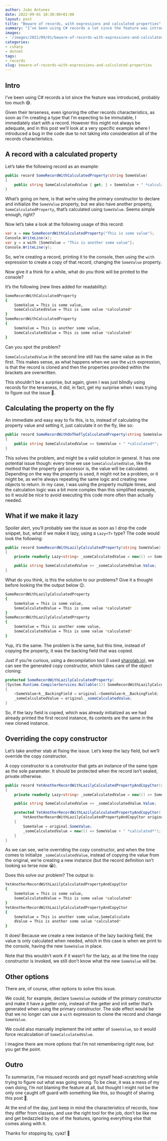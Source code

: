 ```yaml
---
author: João Antunes
date: 2022-09-01 18:30:00+01:00
layout: post
title: "Beware of records, with expressions and calculated properties"
summary: "I’ve been using C# records a lot since the feature was introduced. However, when using them, we really need to understand how they work, otherwise we might face unexpected surprises."
images:
- '/images/2022/09/01/beware-of-records-with-expressions-and-calculated-properties.png'
categories:
- csharp
- dotnet
tags:
- records
slug: beware-of-records-with-expressions-and-calculated-properties
---
```


## Intro

I’ve been using C# records a lot since the feature was introduced, probably too much 😅.

Given their terseness, even ignoring the other records characteristics, as soon as I’m creating a type that I’m expecting to be immutable, I immediately start with a record. However this might not always be adequate, and in this post we’ll look at a very specific example where I introduced a bug in the code due to not taking into consideration all of the records characteristics.

## A record with a calculated property

Let’s take the following record as an example:

```csharp
public record SomeRecordWithCalculatedProperty(string SomeValue)
{
    public string SomeCalculatedValue { get; } = SomeValue + " *calculated*";
}
```

What’s going on here, is that we’re using the primary constructor to declare and initialize the `SomeValue` property, but we also have another property, `SomeCalculatedProperty`, that’s calculated using `SomeValue`. Seems simple enough, right?

Now let’s take a look at the following usage of this record:

```csharp
var x = new SomeRecordWithCalculatedProperty("This is some value");
Console.WriteLine(x);
var y = x with {SomeValue = "This is another some value"};
Console.WriteLine(y);
```

So, we’re creating a record, printing it to the console, then using the `with` expression to create a copy of that record, changing the `SomeValue` property.

Now give it a think for a while, what do you think will be printed to the console?

It’s the following (new lines added for readability):

```bash
SomeRecordWithCalculatedProperty 
{ 
    SomeValue = This is some value,
    SomeCalculatedValue = This is some value *calculated*
}
SomeRecordWithCalculatedProperty 
{
    SomeValue = This is another some value, 
    SomeCalculatedValue = This is some value *calculated* 
}
```

Can you spot the problem?

`SomeCalculatedValue` in the second line still has the same value as in the first. This makes sense, as what happens when we use the `with` expression, is that the record is cloned and then the properties provided within the brackets are overwritten.

This shouldn’t be a surprise, but again, given I was just blindly using records for the terseness, it did, in fact, get my surprise when I was trying to figure out the issue 🙂.

## Calculating the property on the fly

An immediate and easy way to fix this, is to, instead of calculating the property value and setting it, just calculate it on the fly, like so:

```csharp
public record SomeRecordWithOnTheFlyCalculatedProperty(string SomeValue)
{
    public string SomeCalculatedValue => SomeValue + " *calculated*";
}
```

This solves the problem, and might be a valid solution in general. It has one potential issue though: every time we use `SomeCalculatedValue`, like the method that the property get accessor is, the value will be calculated. Depending on the way the property is used, it might not be a problem, or it might be, as we’re always repeating the same logic and creating new objects to return. In my case, I was using the property multiple times, and the calculation logic was a bit more complex than this simplified example, so it would be nice to avoid executing this code more often than actually needed.

## What if we make it lazy

Spoiler alert, you’ll probably see the issue as soon as I drop the code snippet, but, what if we make it lazy, using a `Lazy<T>` type? The code would look the following:

```csharp
public record SomeRecordWithLazilyCalculatedProperty(string SomeValue)
{
    private readonly Lazy<string> _someCalculatedValue = new(() => SomeValue + " *calculated*");

    public string SomeCalculatedValue => _someCalculatedValue.Value;
}
```

What do you think, is this the solution to our problems? Give it a thought before looking the the output below 😉.

```bash
SomeRecordWithLazilyCalculatedProperty
{
    SomeValue = This is some value,
    SomeCalculatedValue = This is some value *calculated*
}
SomeRecordWithLazilyCalculatedProperty
{
    SomeValue = This is another some value,
    SomeCalculatedValue = This is some value *calculated*
}
```

Yup, it’s the same. The problem is the same, but this time, instead of copying the property, it was the backing field that was copied.

Just if you’re curious, using a decompilation tool (I used [sharplab.io](http://sharplab.io/)), we can see the generated copy constructor, which takes care of the object cloning:

```csharp
protected SomeRecordWithLazilyCalculatedProperty(
[System.Runtime.CompilerServices.Nullable(1)] SomeRecordWithLazilyCalculatedProperty original)
{
	<SomeValue>k__BackingField = original.<SomeValue>k__BackingField;
	_someCalculatedValue = original._someCalculatedValue;
}
```

So, if the lazy field is copied, which was already initialized as we had already printed the first record instance, its contents are the same in the new cloned instance.

## Overriding the copy constructor

Let’s take another stab at fixing the issue. Let’s keep the lazy field, but we’ll override the copy constructor.

A copy constructor is a constructor that gets an instance of the same type as the sole parameter. It should be protected when the record isn’t sealed, private otherwise.

```csharp
public record YetAnotherRecordWithLazilyCalculatedPropertyAndCopyCtor(string SomeValue)
{
    private readonly Lazy<string> _someCalculatedValue = new(() => SomeValue + " *calculated*");

    public string SomeCalculatedValue => _someCalculatedValue.Value;

    protected YetAnotherRecordWithLazilyCalculatedPropertyAndCopyCtor(
        YetAnotherRecordWithLazilyCalculatedPropertyAndCopyCtor original)
    {
        SomeValue = original.SomeValue;
        _someCalculatedValue = new(() => SomeValue + " *calculated*");
    }
}
```

As we can see, we’re overriding the copy constructor, and when the time comes to initialize `_someCalculatedValue`, instead of copying the value from the original, we’re creating a new instance (but the record definition isn’t looking so terse now 😭).

Does this solve our problem? The output is:

```bash
YetAnotherRecordWithLazilyCalculatedPropertyAndCopyCtor
{
    SomeValue = This is some value,
    SomeCalculatedValue = This is some value *calculated*
}
YetAnotherRecordWithLazilyCalculatedPropertyAndCopyCtor
{
    SomeValue = This is another some value,SomeCalculate
    dValue = This is another some value *calculated*
}
```

It does! Because we create a new instance of the lazy backing field, the value is only calculated when needed, which in this case is when we print to the console, having the new `SomeValue` in place.

Note that this wouldn’t work if it wasn’t for the lazy, as at the time the copy constructor is invoked, we still don’t know what the new `SomeValue` will be.

## Other options

There are, of course, other options to solve this issue. 

We could, for example, declare `SomeValue` outside of the primary constructor and make it have a getter only, instead of the getter and init setter that’s generated when using the primary constructor. The side effect would be that we no longer can use a `with` expression to clone the record and change `SomeValue`.

We could also manually implement the init setter of `SomeValue`, so it would force recalculation of `SomeCalculatedValue`.

I imagine there are more options that I’m not remembering right now, but you get the point.

## Outro

To summarize, I’ve misused records and got myself head-scratching while trying to figure out what was going wrong. To be clear, it was a mess of my own doing, I’m not blaming the feature at all, but thought I might not be the only one caught off guard with something like this, so thought of sharing this post 🙂.

At the end of the day, just keep in mind the characteristics of records, how they differ from classes, and use the right tool for the job, don’t be like me and get bedazzled by one of the features, ignoring everything else that comes along with it.

Thanks for stopping by, cyaz! 👋
